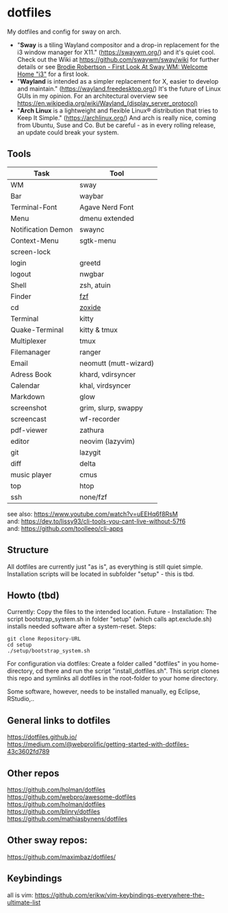 # dotfiles
My dotfiles and config for sway on arch.
- "**Sway** is a tiling Wayland compositor and a drop-in replacement for the i3 window manager for X11." (https://swaywm.org/) and it's quiet cool. Check out the Wiki at https://github.com/swaywm/sway/wiki for further details or see [Brodie Robertson - First Look At Sway WM: Welcome Home "i3"](https://www.youtube.com/watch?v=09mQAZAzwJg) for a first look.
- "**Wayland** is intended as a simpler replacement for X, easier to develop and maintain." (https://wayland.freedesktop.org/) It's the future of Linux GUIs in my opinion. For an architectural overview see https://en.wikipedia.org/wiki/Wayland_(display_server_protocol)
- "**Arch Linux** is a lightweight and flexible Linux® distribution that tries to Keep It Simple." (https://archlinux.org/) And arch is really nice, coming from Ubuntu, Suse and Co. But be careful - as in every rolling release, an update could break your system.

## Tools
|Task|Tool|
|--|--|
| WM | sway |
| Bar | waybar |
| Terminal-Font | Agave Nerd Font |
| Menu| dmenu extended |
| Notification Demon | swaync |
| Context-Menu| sgtk-menu |
| screen-lock | |
| login | greetd |
| logout | nwgbar |
| Shell | zsh, atuin |
| Finder | <a href="https://www.freecodecamp.org/news/fzf-a-command-line-fuzzy-finder-missing-demo-a7de312403ff/">fzf</a> |
| cd | <a href="https://github.com/ajeetdsouza/zoxide">zoxide</a> |
| Terminal | kitty |
| Quake-Terminal | kitty & tmux |
| Multiplexer | tmux |
| Filemanager | ranger |
| Email| neomutt (mutt-wizard) |
| Adress Book | khard, vdirsyncer |
| Calendar | khal, virdsyncer |
| Markdown | glow |
| screenshot | grim, slurp, swappy |
| screencast| wf-recorder |
| pdf-viewer | zathura |
| editor | neovim (lazyvim) |
| git | lazygit |
| diff | delta |
| music player | cmus |
| top | htop |
| ssh | none/fzf |


see also: https://www.youtube.com/watch?v=uEEHq6f8RsM <br>
and: https://dev.to/lissy93/cli-tools-you-cant-live-without-57f6 <br>
and: https://github.com/toolleeo/cli-apps

## Structure 
All dotfiles are currently just "as is", as everything is still quiet simple. Installation scripts will be located in subfolder "setup" - this is tbd.

## Howto (tbd)

Currently: Copy the files to the intended location.
Future - Installation: The script bootstrap_system.sh in folder "setup" (which calls apt.exclude.sh) installs needed software after a system-reset. Steps:


    git clone Repository-URL
    cd setup
    ./setup/bootstrap_system.sh


For configuration via dotfiles: Create a folder called "dotfiles" in you home-directory, cd there and run the script "install_dotfiles.sh". This script clones this repo and symlinks all dotfiles in the root-folder to your home directory.

Some software, however, needs to be installed manually, eg Eclipse, RStudio,..

## General links to dotfiles
https://dotfiles.github.io/ <br>
https://medium.com/@webprolific/getting-started-with-dotfiles-43c3602fd789<br>

## Other repos 
https://github.com/holman/dotfiles<br>
https://github.com/webpro/awesome-dotfiles <br>
https://github.com/holman/dotfiles <br>
https://github.com/blinry/dotfiles <br>
https://github.com/mathiasbynens/dotfiles<br>

## Other sway repos:
https://github.com/maximbaz/dotfiles/<br>

## Keybindings
all is vim: https://github.com/erikw/vim-keybindings-everywhere-the-ultimate-list


